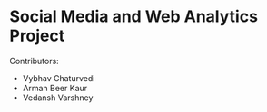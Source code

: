 # Social Media and Web Analytics Project

Contributors: 

- Vybhav Chaturvedi
- Arman Beer Kaur
- Vedansh Varshney
